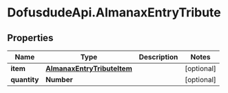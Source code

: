 # DofusdudeApi.AlmanaxEntryTribute

## Properties

Name | Type | Description | Notes
------------ | ------------- | ------------- | -------------
**item** | [**AlmanaxEntryTributeItem**](AlmanaxEntryTributeItem.md) |  | [optional] 
**quantity** | **Number** |  | [optional] 


